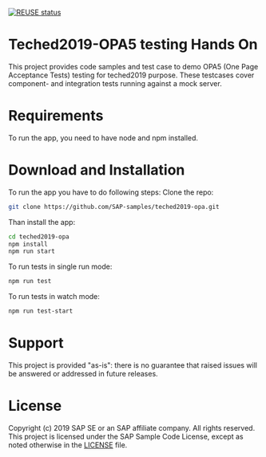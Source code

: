 [![REUSE status](https://api.reuse.software/badge/github.com/SAP-samples/teched2019-opa)](https://api.reuse.software/info/github.com/SAP-samples/teched2019-opa)

# Teched2019-OPA5 testing Hands On 
This project provides code samples and test case to demo OPA5 (One Page Acceptance Tests) testing for teched2019 purpose. These testcases cover component- and integration tests running against a mock server.

# Requirements
To run the app, you need to have node and npm installed.

# Download and Installation
To run the app you have to do following steps:
Clone the repo:
```bash
git clone https://github.com/SAP-samples/teched2019-opa.git
```
Than install the app:

```bash
cd teched2019-opa
npm install
npm run start
```
To run tests in single run mode:
```bash
npm run test
```
To run tests in watch mode:
```bash
npm run test-start
```
# Support
This project is provided "as-is": there is no guarantee that raised issues will be answered or addressed in future releases.

# License
Copyright (c) 2019 SAP SE or an SAP affiliate company. All rights reserved. This project is licensed under the SAP Sample Code License, except as noted otherwise in the [LICENSE](LICENSES/Apache-2.0.txt) file.

